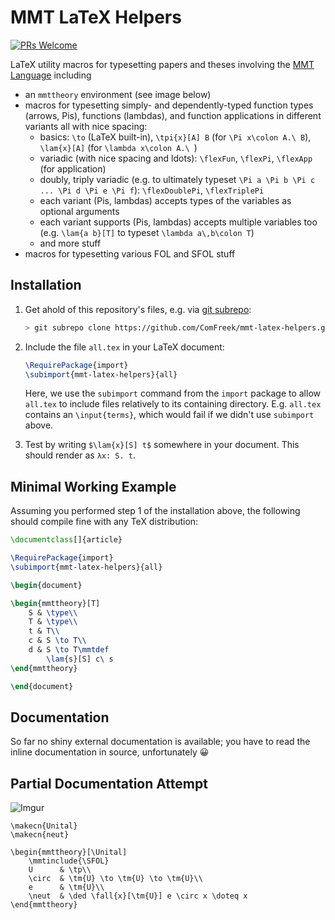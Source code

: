 # MMT LaTeX Helpers

[![PRs Welcome](https://img.shields.io/badge/PRs-welcome-brightgreen.svg?style=flat-square)](http://makeapullrequest.com)

LaTeX utility macros for typesetting papers and theses involving the [MMT Language](https://uniformal.github.io/) including

- an `mmttheory` environment (see image below)
- macros for typesetting simply- and dependently-typed function types (arrows, Pis), functions (lambdas), and function applications in different variants all with nice spacing:
  - basics: `\to` (LaTeX built-in), `\tpi{x}[A] B` (for `\Pi x\colon A.\ B`), `\lam{x}[A]` (for `\lambda x\colon A.\ `)
  - variadic (with nice spacing and ldots): `\flexFun`, `\flexPi`, `\flexApp` (for application)
  - doubly, triply variadic (e.g. to ultimately typeset `\Pi a \Pi b \Pi c ... \Pi d \Pi e \Pi f`): `\flexDoublePi`, `\flexTriplePi`
  - each variant (Pis, lambdas) accepts types of the variables as optional arguments
  - each variant supports (Pis, lambdas) accepts multiple variables too (e.g. `\lam{a b}[T]` to typeset `\lambda a\,b\colon T`)
  - and more stuff
- macros for typesetting various FOL and SFOL stuff

## Installation

1. Get ahold of this repository's files, e.g. via [git subrepo](https://github.com/ingydotnet/git-subrepo):

   ```bash
   > git subrepo clone https://github.com/ComFreek/mmt-latex-helpers.git mmt-latex-helpers
   ```
2. Include the file `all.tex` in your LaTeX document:

   ```tex
   \RequirePackage{import}
   \subimport{mmt-latex-helpers}{all}
   ```
   
   Here, we use the `subimport` command from the `import` package to allow `all.tex` to include files relatively to its containing directory.
   E.g. `all.tex` contains an `\input{terms}`, which would fail if we didn't use `subimport` above.

3. Test by writing `$\lam{x}[S] t$` somewhere in your document. This should render as `λx: S. t`.

## Minimal Working Example

Assuming you performed step 1 of the installation above, the following should compile fine with any TeX distribution:

```tex
\documentclass[]{article}

\RequirePackage{import}
\subimport{mmt-latex-helpers}{all}

\begin{document}

\begin{mmttheory}[T]
	S & \type\\
	T & \type\\
	t & T\\
	c & S \to T\\
	d & S \to T\mmtdef
	    \lam{s}[S] c\ s
\end{mmttheory}

\end{document}
```

## Documentation

So far no shiny external documentation is available; you have to read the inline documentation in source, unfortunately 😀

## Partial Documentation Attempt

![Imgur](https://imgur.com/gpokLNm.png)

```
\makecn{Unital}
\makecn{neut}

\begin{mmttheory}[\Unital]
    \mmtinclude{\SFOL}
    U      & \tp\\
    \circ  & \tm{U} \to \tm{U} \to \tm{U}\\
    e      & \tm{U}\\
    \neut  & \ded \fall{x}[\tm{U}] e \circ x \doteq x
\end{mmttheory}
```
